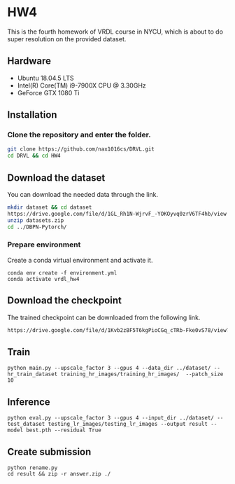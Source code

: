 # HW4
This is the fourth homework of VRDL course in NYCU, which is about to do super resolution on the provided dataset.

## Hardware

- Ubuntu 18.04.5 LTS
- Intel(R) Core(TM) i9-7900X CPU @ 3.30GHz
- GeForce GTX 1080 Ti

## Installation

### Clone the repository and enter the folder.
```sh
git clone https://github.com/nax1016cs/DRVL.git
cd DRVL && cd HW4 
```
## Download the dataset
You can download the needed data through the link.
```sh
mkdir dataset && cd dataset
https://drive.google.com/file/d/1GL_Rh1N-WjrvF_-YOKOyvq0zrV6TF4hb/view
unzip datasets.zip 
cd ../DBPN-Pytorch/
```

### Prepare environment
Create a conda virtual environment and activate it.
```
conda env create -f environment.yml
conda activate vrdl_hw4
```



## Download the checkpoint
The trained checkpoint can be downloaded from the following link.
```sh
https://drive.google.com/file/d/1Kvb2zBF5T6kgPioCGq_cTRb-Fke0vS78/view?usp=sharing
```



## Train
```
python main.py --upscale_factor 3 --gpus 4 --data_dir ../dataset/ --hr_train_dataset training_hr_images/training_hr_images/  --patch_size 10
```
## Inference
```
python eval.py --upscale_factor 3 --gpus 4 --input_dir ../dataset/ --test_dataset testing_lr_images/testing_lr_images --output result --model best.pth --residual True
```

## Create submission
```
python rename.py 
cd result && zip -r answer.zip ./
```
